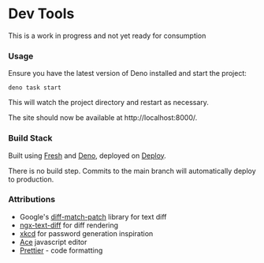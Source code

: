 # Dev Tools

This is a work in progress and not yet ready for consumption

### Usage

Ensure you have the latest version of Deno installed and start the project:

```
deno task start
```

This will watch the project directory and restart as necessary.

The site should now be available at http://localhost:8000/.

### Build Stack

Built using [Fresh](https://fresh.deno.dev/) and [Deno](https://deno.land/), deployed on [Deploy](https://deno.com/deploy).

There is no build step.  Commits to the main branch will automatically deploy to production.

### Attributions
* Google's [diff-match-patch](https://github.com/google/diff-match-patch) library for text diff
* [ngx-text-diff](https://github.com/ABenassi87/ngx-text-diff) for diff rendering
* [xkcd](https://xkcd.com/936/) for password generation inspiration
* [Ace](https://github.com/ajaxorg/ace) javascript editor
* [Prettier](https://github.com/prettier/prettier) - code formatting 